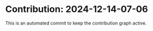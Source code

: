 # Contribution: 2024-12-14-07-06
This is an automated commit to keep the contribution graph active.

